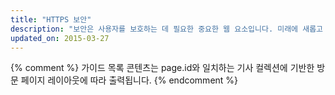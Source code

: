 ```yaml
---
title: "HTTPS 보안"
description: "보안은 사용자를 보호하는 데 필요한 중요한 웹 요소입니다. 미래에 새롭고 흥미로운 API를 사용하기 위해서는 TLS 지원을 강화해야 합니다."
updated_on: 2015-03-27
---
```


{% comment %}
가이드 목록 콘텐츠는 page.id와 일치하는 기사 컬렉션에 기반한 방문 페이지 레이아웃에 따라 출력됩니다.
{% endcomment %}
